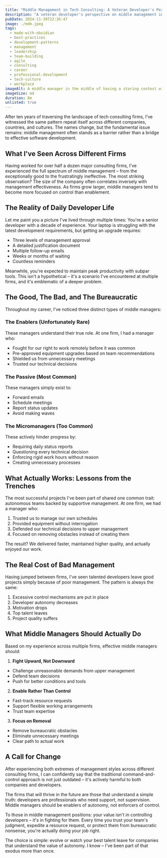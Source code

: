 ```yaml
---
title: "Middle Management in Tech Consulting: A Veteran Developer's Perspective"
description: "A veteran developer's perspective on middle management in tech consulting firms, drawing from years of experience across multiple companies. This article explores how traditional management approaches often hinder rather than help development teams, and proposes a new model where middle managers serve as enablers of autonomy rather than controllers. Through real-world examples and observations, it illustrates the true value of effective middle management and the cost of bureaucratic overhead in modern software development"
pubDate: 2024-11-30T22:26:47
image: ./mdm.jpeg
tags:
  - made-with-obsidian
  - best-practices
  - development-patterns
  - management
  - leadership
  - team-building
  - agile
  - consulting
  - career
  - professional-development
  - tech-culture
  - workplace
imageAlt: A middle manager in the middle of having a staring contest with you
imageSize: md
duration: 8m
unlisted: true
---
```

After ten years of traversing the landscape of tech consulting firms, I've witnessed the same pattern repeat itself across different companies, countries, and cultures. The names change, but the fundamental issue remains: middle management often stands as a barrier rather than a bridge to effective software development.

## What I've Seen Across Different Firms

Having worked for over half a dozen major consulting firms, I've experienced the full spectrum of middle management – from the exceptionally good to the frustratingly ineffective. The most striking observation? The size of the company often correlates inversely with management effectiveness. As firms grow larger, middle managers tend to become more focused on control than enablement.

## The Reality of Daily Developer Life

Let me paint you a picture I've lived through multiple times: You're a senior developer with a decade of experience. Your laptop is struggling with the latest development requirements, but getting an upgrade requires:
- Three levels of management approval
- A detailed justification document
- Multiple follow-up emails
- Weeks or months of waiting
- Countless reminders

Meanwhile, you're expected to maintain peak productivity with subpar tools. This isn't a hypothetical – it's a scenario I've encountered at multiple firms, and it's emblematic of a deeper problem.

## The Good, The Bad, and The Bureaucratic

Throughout my career, I've noticed three distinct types of middle managers:

### The Enablers (Unfortunately Rare)
These managers understand their true role. At one firm, I had a manager who:
- Fought for our right to work remotely before it was common
- Pre-approved equipment upgrades based on team recommendations
- Shielded us from unnecessary meetings
- Trusted our technical decisions

### The Passive (Most Common)
These managers simply exist to:
- Forward emails
- Schedule meetings
- Report status updates
- Avoid making waves

### The Micromanagers (Too Common)
These actively hinder progress by:
- Requiring daily status reports
- Questioning every technical decision
- Enforcing rigid work hours without reason
- Creating unnecessary processes

## What Actually Works: Lessons from the Trenches

The most successful projects I've been part of shared one common trait: autonomous teams backed by supportive management. At one firm, we had a manager who:
1. Trusted us to manage our own schedules
2. Provided equipment without interrogation
3. Defended our technical decisions to upper management
4. Focused on removing obstacles instead of creating them

The result? We delivered faster, maintained higher quality, and actually enjoyed our work.

## The Real Cost of Bad Management

Having jumped between firms, I've seen talented developers leave good projects simply because of poor management. The pattern is always the same:
1. Excessive control mechanisms are put in place
2. Developer autonomy decreases
3. Motivation drops
4. Top talent leaves
5. Project quality suffers

## What Middle Managers Should Actually Do

Based on my experience across multiple firms, effective middle managers should:

1. **Fight Upward, Not Downward**
- Challenge unreasonable demands from upper management
- Defend team decisions
- Push for better conditions and tools

2. **Enable Rather Than Control**
- Fast-track resource requests
- Support flexible working arrangements
- Trust team expertise

3. **Focus on Removal**
- Remove bureaucratic obstacles
- Eliminate unnecessary meetings
- Clear path to actual work

## A Call for Change

After experiencing both extremes of management styles across different consulting firms, I can confidently say that the traditional command-and-control approach is not just outdated – it's actively harmful to both companies and developers.

The firms that will thrive in the future are those that understand a simple truth: developers are professionals who need support, not supervision. Middle managers should be enablers of autonomy, not enforcers of control.

To those in middle management positions: your value isn't in controlling developers – it's in fighting for them. Every time you trust your team's judgment, expedite a resource request, or protect them from bureaucratic nonsense, you're actually doing your job right.

The choice is simple: evolve or watch your best talent leave for companies that understand the value of autonomy. I know – I've been part of that exodus more than once.